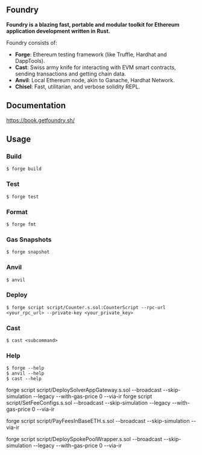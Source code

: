 ## Foundry

**Foundry is a blazing fast, portable and modular toolkit for Ethereum application development written in Rust.**

Foundry consists of:

-   **Forge**: Ethereum testing framework (like Truffle, Hardhat and DappTools).
-   **Cast**: Swiss army knife for interacting with EVM smart contracts, sending transactions and getting chain data.
-   **Anvil**: Local Ethereum node, akin to Ganache, Hardhat Network.
-   **Chisel**: Fast, utilitarian, and verbose solidity REPL.

## Documentation

https://book.getfoundry.sh/

## Usage

### Build

```shell
$ forge build
```

### Test

```shell
$ forge test
```

### Format

```shell
$ forge fmt
```

### Gas Snapshots

```shell
$ forge snapshot
```

### Anvil

```shell
$ anvil
```

### Deploy

```shell
$ forge script script/Counter.s.sol:CounterScript --rpc-url <your_rpc_url> --private-key <your_private_key>
```

### Cast

```shell
$ cast <subcommand>
```

### Help

```shell
$ forge --help
$ anvil --help
$ cast --help
```






forge script script/DeploySolverAppGateway.s.sol --broadcast --skip-simulation --legacy --with-gas-price 0 --via-ir
forge script script/SetFeeConfigs.s.sol --broadcast --skip-simulation --legacy --with-gas-price 0 --via-ir

forge script script/PayFeesInBaseETH.s.sol --broadcast --skip-simulation --via-ir 

forge script script/DeploySpokePoolWrapper.s.sol --broadcast --skip-simulation --legacy --with-gas-price 0 --via-ir